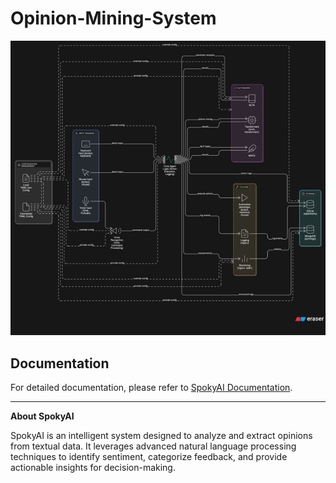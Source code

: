 # Opinion-Mining-System

![A test image](image.png)

## Documentation

For detailed documentation, please refer to [SpokyAI Documentation](/SpokyAI/docs/README.md).

---

**About SpokyAI**

SpokyAI is an intelligent system designed to analyze and extract opinions from textual data. It leverages advanced natural language processing techniques to identify sentiment, categorize feedback, and provide actionable insights for decision-making.
